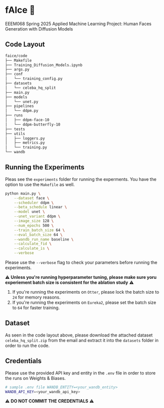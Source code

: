 # fAIce 🫥
EEEM068 Spring 2025 Applied Machine Learning Project: Human Faces Generation with Diffusion Models

## Code Layout
```bash
faice/code
├── Makefile
├── Training_Diffusion_Models.ipynb
├── args.py
├── conf
│   └── training_config.py
├── datasets
│   └── celeba_hq_split
├── main.py
├── models
│   └── unet.py
├── pipelines
│   └── ddpm.py
├── runs
│   ├── ddpm-face-10
│   └── ddpm-butterfly-10
├── tests
├── utils
│   ├── loggers.py
│   ├── metrics.py
│   └── training.py
└── wandb
```
## Running the Experiments
Pleas see the `experiments` folder for running the experments.
You have the option to use the `Makefile` as well. 
```bash
python main.py \
    --dataset face \
    --scheduler ddpm \
    --beta_schedule linear \
    --model unet \
    --unet_variant ddpm \
    --image_size 128 \
    --num_epochs 500 \
    --train_batch_size 64 \
    --eval_batch_size 64 \
    --wandb_run_name baseline \
    --calculate_fid \
    --calculate_is \
    --verbose
```
Please use the `--verbose` flag to check your parameters before running the experiments.

⚠️ **Unless you're running hyperparameter tuning, please make sure yoru experiement batch size is consistent for the ablation study** ⚠️
1. If you're running the experiments on `Otter`, please lock the batch size to `24` for memory reasons. 
2. If you're running the experiments on `Eureka2`, please set the batch size to `64` for faster training.

## Dataset
As seen in the code layout above, please download the attached dataset `celeba_hq_split.zip` from the email and extract it into the `datasets` folder in order to run the code.

## Credentials
Please use the provided API key and entity in the `.env` file in order to store the runs on Weights & Biases.
```bash
# sample .env file WANDB_ENTITY=<your_wandb_entity>
WANDB_API_KEY=<your_wandb_api_key>
```
⚠️ **DO NOT COMMIT THE CREDENTIALS** ⚠️
